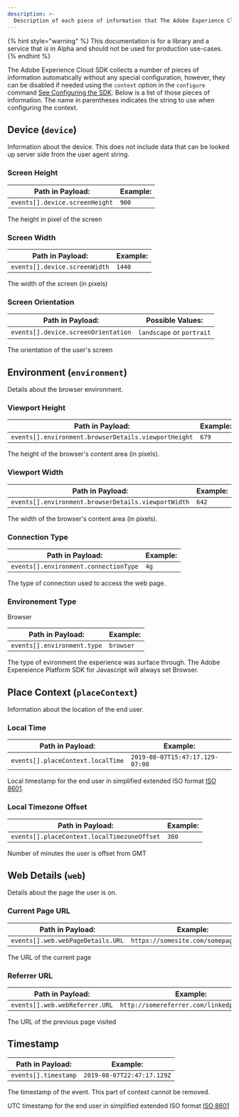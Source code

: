 ```yaml
---
description: >-
  Description of each piece of information that The Adobe Experience Cloud SDK collects automatically
---
```


{% hint style="warning" %}
This documentation is for a library and a service that is in Alpha and should not be used for production use-cases.
{% endhint %}

The Adobe Experience Cloud SDK collects a number of pieces of information automatically without any special configuration, however, they can be disabled if needed using the `context` option in the `configure` command [See Configuring the SDK](fundamentals/configuring-the-sdk.md). Below is a list of those pieces of information. The name in parentheses indicates the string to use when configuring the context.

## Device (`device`)

Information about the device. This does not include data that can be looked up server side from the user agent string.

### Screen Height

| **Path in Payload:**  | **Example:** |
| -- | -- |
| `events[].device.screenHeight` | `900` |

The height in pixel of the screen  

### Screen Width

| **Path in Payload:**  | **Example:** |
| -- | -- |
| `events[].device.screenWidth` | `1440` |

The width of the screen (in pixels)  

### Screen Orientation

| **Path in Payload:**  | **Possible Values:** |
| -- | -- |
| `events[].device.screenOrientation` | `landscape` or `portrait` |

The orientation of the user's screen

## Environment (`environment`)

Details about the browser environment.

### Viewport Height

| **Path in Payload:**  | **Example:** |
| -- | -- |
| `events[].environment.browserDetails.viewportHeight` | `679` |

The height of the browser's content area (in pixels).

### Viewport Width

| **Path in Payload:**  | **Example:** |
| -- | -- |
| `events[].environment.browserDetails.viewportWidth` | `642` |

The width of the browser's content area (in pixels). 

### Connection Type

| **Path in Payload:**  | **Example:** |
| -- | -- |
| `events[].environment.connectionType` | `4g` |

The type of connection used to access the web page.  

### Environement Type

Browser

| **Path in Payload:**  | **Example:** |
| -- | -- |
| `events[].environment.type` | `browser` |

The type of evironment the experience was surface through. The Adobe Expereience Platform SDK for Javascript will always set Browser.

## Place Context (`placeContext`)

Information about the location of the end user.

### Local Time

| **Path in Payload:**  | **Example:** |
| -- | -- |
| `events[].placeContext.localTime` | `2019-08-07T15:47:17.129-07:00` |

Local timestamp for the end user in simplified extended ISO format [ISO 8601](https://tools.ietf.org/html/rfc3339#section-5.6). 

### Local Timezone Offset

| **Path in Payload:**  | **Example:** |
| -- | -- |
| `events[].placeContext.localTimezoneOffset` | `360` |

Number of minutes the user is offset from GMT  

## Web Details (`web`)

Details about the page the user is on.

### Current Page URL

| **Path in Payload:**  | **Example:** |
| -- | -- |
| `events[].web.webPageDetails.URL` | `https://somesite.com/somepage.html` |

The URL of the current page  

### Referrer URL

| **Path in Payload:**  | **Example:** |
| -- | -- |
| `events[].web.webReferrer.URL` | `http://somereferrer.com/linkedpage.html` |

The URL of the previous page visited

## Timestamp

| **Path in Payload:**  | **Example:** |
| -- | -- |
| `events[].timestamp` | `2019-08-07T22:47:17.129Z` |

The timestamp of the event.  This part of context cannot be removed.

UTC timestamp for the end user in simplified extended ISO format [ISO 8601](https://tools.ietf.org/html/rfc3339#section-5.6)
